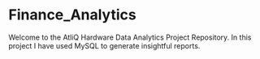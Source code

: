 # Finance_Analytics
Welcome to the AtliQ Hardware Data Analytics Project Repository. In this project I have used MySQL to generate insightful reports.
